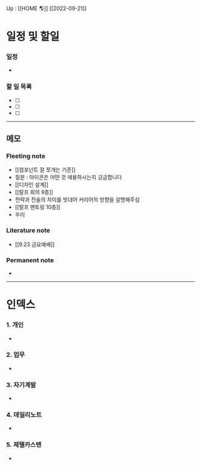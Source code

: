 Up : [[HOME 🌎]]
[[2022-09-21]]
# 일정 및 할일
### 일정
- 

### 할 일 목록
 
- [ ] 
- [ ] 
- [ ] 

---

## 메모

### Fleeting note
- [[컴포넌트 잘 쪼개는 기준]]
- 질문 : 아이콘은 어떤 것 애용하시는지 긍금합니다
- [[디자인 설계]]
- [[랄프 회의 9층]]
- 전략과 전술의 차이를 빗대어 커리어의 방향을 살명해주심
- [[랄프 멘토링 10층]]
- 우리
### Literature note
- [[9.23 금요예배]]

### Permanent note
- 

---


# 인덱스
### 1. 개인 
- 
### 2. 업무
- 
### 3. 자기계발
- 
### 4. 데일리노트
- 
### 5. 제텔카스텐
- 